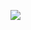 ![](http://www.plantuml.com/plantuml/proxy?cache=no&src=https://raw.githubusercontent.com/oleksandrblazhko/ai-211-kanarskij/Laboratory_Work_7/2-SoftwareDesign/2.7-PlantUML/UML-Deployment.puml)
